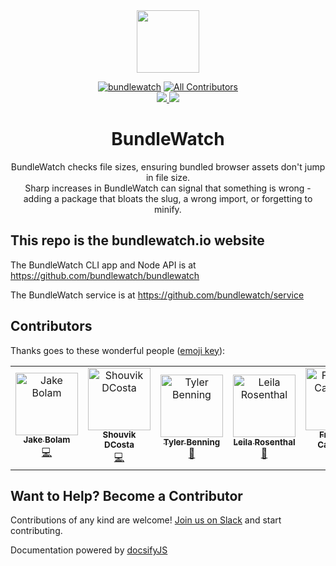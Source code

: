 <div align="center">
  <a href="http://bundlewatch.io">
    <img src="https://cdn.rawgit.com/bundlewatch/bundlewatch.io/master/docs/_assets/logo-large.svg" height="100px">
  </a>
  <br>

[![bundlewatch][bundlewatch]][bundlewatch-url]
[![All Contributors](https://img.shields.io/badge/all_contributors-6-orange.svg?style=flat-square)](#contributors)
<br>
<a href="https://github.com/bundlewatch/bundlewatch.io/graphs/contributors">
    <img src="https://img.shields.io/github/contributors/bundlewatch/bundlewatch.io.svg">
</a>
<a href="https://github.com/bundlewatch/bundlewatch.io/blob/master/LICENSE">
    <img src="https://img.shields.io/npm/l/bundlewatch.svg">
</a>
	
  <h1>BundleWatch</h1>
  <p>
    BundleWatch checks file sizes, ensuring bundled browser assets don't jump in file size. <br />
    Sharp increases in BundleWatch can signal that something is wrong - adding a package that bloats the slug, a wrong import, or forgetting to minify.
  </p>
</div>

## This repo is the bundlewatch.io website
The BundleWatch CLI app and Node API is at https://github.com/bundlewatch/bundlewatch

The BundleWatch service is at https://github.com/bundlewatch/service


## Contributors


Thanks goes to these wonderful people ([emoji key][emojis]):

<!-- ALL-CONTRIBUTORS-LIST:START - Do not remove or modify this section -->
<!-- prettier-ignore -->
<table><tr><td align="center"><a href="https://jakebolam.com"><img src="https://avatars2.githubusercontent.com/u/3534236?v=4" width="100px;" alt="Jake Bolam"/><br /><sub><b>Jake Bolam</b></sub></a><br /><a href="https://github.com/bundlewatch/bundlewatch.io/commits?author=jakebolam" title="Code">💻</a></td><td align="center"><a href="https://opensource.tophat.com"><img src="https://avatars0.githubusercontent.com/u/6020693?v=4" width="100px;" alt="Shouvik DCosta"/><br /><sub><b>Shouvik DCosta</b></sub></a><br /><a href="https://github.com/bundlewatch/bundlewatch.io/commits?author=sdcosta" title="Code">💻</a></td><td align="center"><a href="http://www.tylerbenning.com"><img src="https://avatars2.githubusercontent.com/u/7265547?v=4" width="100px;" alt="Tyler Benning"/><br /><sub><b>Tyler Benning</b></sub></a><br /><a href="#design-tbenning" title="Design">🎨</a></td><td align="center"><a href="http://www.6ixsushi.com"><img src="https://avatars3.githubusercontent.com/u/20323414?v=4" width="100px;" alt="Leila Rosenthal"/><br /><sub><b>Leila Rosenthal</b></sub></a><br /><a href="https://github.com/bundlewatch/bundlewatch.io/commits?author=leilarosenthal" title="Documentation">📖</a></td><td align="center"><a href="https://github.com/francoiscampbell"><img src="https://avatars3.githubusercontent.com/u/3876970?v=4" width="100px;" alt="Francois Campbell"/><br /><sub><b>Francois Campbell</b></sub></a><br /><a href="https://github.com/bundlewatch/bundlewatch.io/commits?author=francoiscampbell" title="Code">💻</a></td><td align="center"><a href="http://consultlowtide.ca"><img src="https://avatars1.githubusercontent.com/u/13721239?v=4" width="100px;" alt="Martin Laws"/><br /><sub><b>Martin Laws</b></sub></a><br /><a href="https://github.com/bundlewatch/bundlewatch.io/commits?author=martinlaws" title="Documentation">📖</a></td></tr></table>

<!-- ALL-CONTRIBUTORS-LIST:END -->


## Want to Help? Become a Contributor
Contributions of any kind are welcome! [Join us on Slack](https://join.slack.com/t/bundlewatch/shared_invite/enQtMzUwNjYxNTMwMzcyLWE5NGI4MzZjMjM4MTRlYzllOTMwYzIzZWNjM2MyMjBmMzNjNGM0ZGVhODc2YjFkNzIwMzNkYjk3NzE0MjZkOTc) and start contributing.


Documentation powered by [docsifyJS](https://docsify.js.org/)

[bundlewatch]: https://img.shields.io/badge/bundle-watched-blue.svg
[bundlewatch-url]: https://bundlewatch.io

[emojis]: https://github.com/kentcdodds/all-contributors#emoji-key


